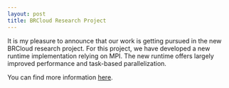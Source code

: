 ```yaml
---
layout: post
title: BRCloud Research Project
---
```


It is my pleasure to announce that our work is getting pursued in the new
BRCloud research project. For this project, we have developed a new runtime
implementation relying on MPI. The new runtime offers largely improved
performance and task-based parallelization.

You can find more information [here](https://gitlab.com/brcloud).
